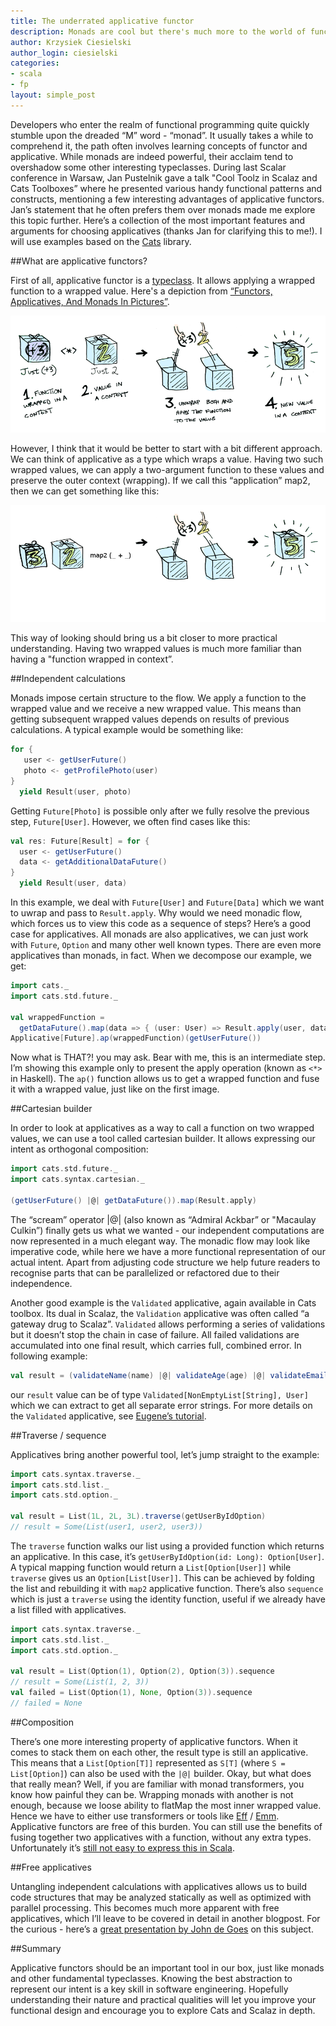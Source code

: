 ```yaml
---
title: The underrated applicative functor
description: Monads are cool but there's much more to the world of functional tools and patterns.
author: Krzysiek Ciesielski
author_login: ciesielski
categories:
- scala
- fp
layout: simple_post
---
```

Developers who enter the realm of functional programming quite quickly stumble upon the dreaded “M” word - “monad”. It usually takes a while to comprehend it, the path often involves learning concepts of functor and applicative. While monads are indeed powerful, their acclaim tend to overshadow some other interesting typeclasses. During last Scalar conference in Warsaw, Jan Pustelnik gave a talk "Cool Toolz in Scalaz and Cats Toolboxes” where he presented various handy functional patterns and constructs, mentioning a few interesting advantages of applicative functors. Jan’s statement that he often prefers them over monads made me explore this topic further. Here’s a collection of the most important features and arguments for choosing applicatives (thanks Jan for clarifying this to me!). I will use examples based on the [Cats](https://github.com/typelevel/cats) library.

##What are applicative functors?

First of all, applicative functor is a [typeclass](http://www.cakesolutions.net/teamblogs/demystifying-implicits-and-typeclasses-in-scala). It allows applying a wrapped function to a wrapped value. Here's a depiction from [“Functors, Applicatives, And Monads In Pictures”](http://adit.io/posts/2013-04-17-functors,_applicatives,_and_monads_in_pictures.html).

![](/img/uploads/2016/04/blog-applicative-01.png)

However, I think that it would be better to start with a bit different approach. We can think of applicative as a type which wraps a  value. Having two such wrapped values, we can apply a two-argument function to these values and preserve the outer context (wrapping). If we call this “application” map2, then we can get something like this:

![](/img/uploads/2016/04/blog-applicative-02.png)

This way of looking should bring us a bit closer to more practical understanding. Having two wrapped values is much more familiar than having a "function wrapped in context”.

##Independent calculations

Monads impose certain structure to the flow. We apply a function to the wrapped value and we receive a new wrapped value. This means than getting subsequent wrapped values depends on results of previous calculations. A typical example would be something like:

```scala
for {
   user <- getUserFuture()
   photo <- getProfilePhoto(user)
}
  yield Result(user, photo)
```

Getting `Future[Photo]` is possible only after we fully resolve the previous step, `Future[User]`. However, we often find cases like this:

```scala
val res: Future[Result] = for {
  user <- getUserFuture()
  data <- getAdditionalDataFuture()
}
  yield Result(user, data)
```

In this example, we deal with `Future[User]` and `Future[Data]` which we want to uwrap and pass to `Result.apply`. Why would we need monadic flow, which forces us to view this code as a sequence of steps? Here’s a good case for applicatives. All monads are also applicatives, we can just work with  `Future`, `Option` and many other well known types. There are even more applicatives than monads, in fact. When we decompose our example, we get:

```scala
import cats._
import cats.std.future._

val wrappedFunction =
  getDataFuture().map(data => { (user: User) => Result.apply(user, data)})
Applicative[Future].ap(wrappedFunction)(getUserFuture())
```

Now what is THAT?! you may ask. Bear with me, this is an intermediate step. I’m showing this example only to present the apply operation (known as `<*>` in Haskell). The `ap()` function allows us to get a wrapped function and fuse it with a wrapped value, just like on the first image.

##Cartesian builder

In order to look at applicatives as a way to call a function on two wrapped values, we can use a tool called cartesian builder. It allows expressing our intent as orthogonal composition:

```scala
import cats.std.future._
import cats.syntax.cartesian._

(getUserFuture() |@| getDataFuture()).map(Result.apply)
```

The “scream” operator |@| (also known as “Admiral Ackbar” or "Macaulay Culkin”) finally gets us what we wanted - our independent computations are now represented in a much elegant way. The monadic flow may look like imperative code, while here we have a more functional representation of our actual intent. Apart from adjusting code structure we help future readers to recognise parts that can be parallelized or refactored due to their independence.

Another good example is the `Validated` applicative, again available in Cats toolbox. Its dual in Scalaz, the `Validation` applicative was often called “a gateway drug to Scalaz”. `Validated` allows performing a series of validations but it doesn’t stop the chain in case of failure. All failed validations are accumulated into one final result, which carries full, combined error. In following example:
```scala
val result = (validateName(name) |@| validateAge(age) |@| validateEmail(email))(User.apply)
```

our `result` value can be of type `Validated[NonEmptyList[String], User]` which we can extract to get all separate error strings. For more details on the `Validated` applicative, see [Eugene’s tutorial](http://eed3si9n.com/herding-cats/Validated.html).

##Traverse / sequence

Applicatives bring another powerful tool, let’s jump straight to the example:

```scala
import cats.syntax.traverse._
import cats.std.list._
import cats.std.option._

val result = List(1L, 2L, 3L).traverse(getUserByIdOption)
// result = Some(List(user1, user2, user3))
```
The `traverse` function walks our list using a provided function which returns an applicative. In this case, it’s `getUserByIdOption(id: Long): Option[User]`. A typical mapping function would return a `List[Option[User]]` while `traverse` gives us an `Option[List[User]]`. This can be achieved by folding the list and rebuilding it with `map2` applicative function. There’s also `sequence` which is just a `traverse` using the identity function, useful if we already have a list filled with applicatives.

```scala
import cats.syntax.traverse._
import cats.std.list._
import cats.std.option._

val result = List(Option(1), Option(2), Option(3)).sequence
// result = Some(List(1, 2, 3))
val failed = List(Option(1), None, Option(3)).sequence
// failed = None
```

##Composition

There’s one more interesting property of applicative functors. When it comes to stack them on each other, the result type is still an applicative. This means that a `List[Option[T]]` represented as `S[T]` (where `S = List[Option]`) can also be used with the `|@|` builder. Okay, but what does that really mean? Well, if you are familiar with monad transformers, you know how painful they can be. Wrapping monads with another is not enough, because we loose ability to flatMap the most inner wrapped value. Hence we have to either use transformers or tools like [Eff](https://github.com/atnos-org/eff-scalaz) / [Emm](https://github.com/djspiewak/emm). Applicative functors are free of this burden. You can still use the benefits of fusing together two applicatives with a function, without any extra types. Unfortunately it’s [still not easy to express this in Scala](https://stackoverflow.com/questions/36751784/how-to-stack-applicative-functors-in-scala/36762227?noredirect=1#comment61164434_36762227).

##Free applicatives

Untangling independent calculations with applicatives allows us to build code structures that may be analyzed statically as well as optimized with parallel processing. This becomes much more apparent with free applicatives, which I’ll leave to be covered in detail in another blogpost. For the curious - here’s a [great presentation by John de Goes](https://www.youtube.com/watch?v=H28QqxO7Ihc) on this subject.

##Summary

 Applicative functors should be an important tool in our box, just like monads and other fundamental typeclasses. Knowing the best abstraction to represent our intent is a key skill in software engineering. Hopefully understanding their nature and practical qualities will let you improve your functional design and encourage you to explore Cats and Scalaz in depth.

